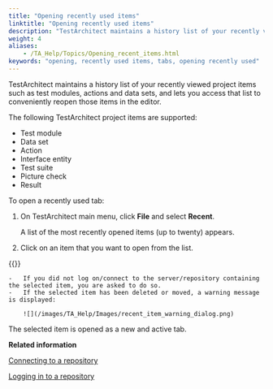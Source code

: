 ```yaml
--- 
title: "Opening recently used items"
linktitle: "Opening recently used items"
description: "TestArchitect maintains a history list of your recently viewed project items such as test modules, actions and data sets, and lets you access that list to conveniently reopen those items in the editor."
weight: 4
aliases: 
    - /TA_Help/Topics/Opening_recent_items.html
keywords: "opening, recently used items, tabs, opening recently used"
---
```


TestArchitect maintains a history list of your recently viewed project items such as test modules, actions and data sets, and lets you access that list to conveniently reopen those items in the editor.

The following TestArchitect project items are supported:

-   Test module
-   Data set
-   Action
-   Interface entity
-   Test suite
-   Picture check
-   Result

To open a recently used tab:

1.  On TestArchitect main menu, click **File** and select **Recent**.

    A list of the most recently opened items \(up to twenty\) appears.

2.  Click on an item that you want to open from the list.

{{<note>}}

    -   If you did not log on/connect to the server/repository containing the selected item, you are asked to do so.
    -   If the selected item has been deleted or moved, a warning message is displayed:

        ![](/images/TA_Help/Images/recent_item_warning_dialog.png)


The selected item is opened as a new and active tab.




**Related information**  


[Connecting to a repository](/TA_Help/Topics/Getting_started_overview_working_with_TestArchitect_client_connecting.html)

[Logging in to a repository](/TA_Help/Topics/Getting_started_overview_working_with_TestArchitect_client_logging.html)

